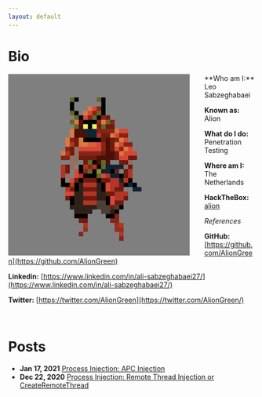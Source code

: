 ```yaml
---
layout: default
---
```


# Bio

<img style="padding-right: 30px;" align="left" src="assets/images/samurai.png">
**Who am I:** Leo Sabzeghabaei

**Known as:** Alion

**What do I do:** Penetration Testing

**Where am I:** The Netherlands

**HackTheBox:** [alion](https://www.hackthebox.eu/profile/102724)

_References_

**GitHub:** [https://github.com/AlionGreen](https://github.com/AlionGreen)

**Linkedin:** [https://www.linkedin.com/in/ali-sabzeghabaei27/](https://www.linkedin.com/in/ali-sabzeghabaei27/)

**Twitter:** [https://twitter.com/AlionGreen](https://twitter.com/AlionGreen/)

<br clear="left"/>

# Posts

- **Jan 17, 2021** [Process Injection: APC Injection](./posts/apc-injection)
- **Dec 22, 2020** [Process Injection: Remote Thread Injection or CreateRemoteThread](./posts/remote-thread-injection)

